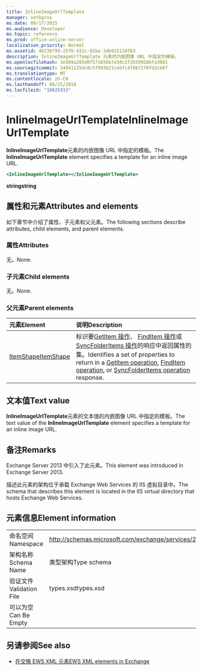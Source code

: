 ```yaml
---
title: InlineImageUrlTemplate
manager: sethgros
ms.date: 09/17/2015
ms.audience: Developer
ms.topic: reference
ms.prod: office-online-server
localization_priority: Normal
ms.assetid: 40238799-25f0-431c-91be-34b915110f03
description: InlineImageUrlTemplate 元素的内嵌图像 URL 中指定的模板。
ms.openlocfilehash: 3e989a285d0f571656b7e50c2f2b59928bfa3081
ms.sourcegitcommit: 34041125dc8c5f993b21cebfc4f8b72f0fd2cb6f
ms.translationtype: MT
ms.contentlocale: zh-CN
ms.lasthandoff: 06/25/2018
ms.locfileid: "19825933"
---
```

# <a name="inlineimageurltemplate"></a><span data-ttu-id="99727-103">InlineImageUrlTemplate</span><span class="sxs-lookup"><span data-stu-id="99727-103">InlineImageUrlTemplate</span></span>

<span data-ttu-id="99727-104">**InlineImageUrlTemplate**元素的内嵌图像 URL 中指定的模板。</span><span class="sxs-lookup"><span data-stu-id="99727-104">The **InlineImageUrlTemplate** element specifies a template for an inline image URL.</span></span> 
  
```XML
<InlineImageUrlTemplate></InlineImageUrlTemplate>
```

 <span data-ttu-id="99727-105">**string**</span><span class="sxs-lookup"><span data-stu-id="99727-105">**string**</span></span>
## <a name="attributes-and-elements"></a><span data-ttu-id="99727-106">属性和元素</span><span class="sxs-lookup"><span data-stu-id="99727-106">Attributes and elements</span></span>

<span data-ttu-id="99727-107">如下章节中介绍了属性、子元素和父元素。</span><span class="sxs-lookup"><span data-stu-id="99727-107">The following sections describe attributes, child elements, and parent elements.</span></span>
  
### <a name="attributes"></a><span data-ttu-id="99727-108">属性</span><span class="sxs-lookup"><span data-stu-id="99727-108">Attributes</span></span>

<span data-ttu-id="99727-109">无。</span><span class="sxs-lookup"><span data-stu-id="99727-109">None.</span></span>
  
### <a name="child-elements"></a><span data-ttu-id="99727-110">子元素</span><span class="sxs-lookup"><span data-stu-id="99727-110">Child elements</span></span>

<span data-ttu-id="99727-111">无。</span><span class="sxs-lookup"><span data-stu-id="99727-111">None.</span></span>
  
### <a name="parent-elements"></a><span data-ttu-id="99727-112">父元素</span><span class="sxs-lookup"><span data-stu-id="99727-112">Parent elements</span></span>

|<span data-ttu-id="99727-113">**元素**</span><span class="sxs-lookup"><span data-stu-id="99727-113">**Element**</span></span>|<span data-ttu-id="99727-114">**说明**</span><span class="sxs-lookup"><span data-stu-id="99727-114">**Description**</span></span>|
|:-----|:-----|
|[<span data-ttu-id="99727-115">ItemShape</span><span class="sxs-lookup"><span data-stu-id="99727-115">ItemShape</span></span>](itemshape.md) <br/> |<span data-ttu-id="99727-116">标识要[GetItem 操作](getitem-operation.md)、 [FindItem 操作](finditem-operation.md)或[SyncFolderItems 操作](syncfolderitems-operation.md)的响应中返回属性的集。</span><span class="sxs-lookup"><span data-stu-id="99727-116">Identifies a set of properties to return in a [GetItem operation](getitem-operation.md), [FindItem operation](finditem-operation.md), or [SyncFolderItems operation](syncfolderitems-operation.md) response.</span></span>  <br/> |
   
## <a name="text-value"></a><span data-ttu-id="99727-117">文本值</span><span class="sxs-lookup"><span data-stu-id="99727-117">Text value</span></span>

<span data-ttu-id="99727-118">**InlineImageUrlTemplate**元素的文本值的内嵌图像 URL 中指定的模板。</span><span class="sxs-lookup"><span data-stu-id="99727-118">The text value of the **InlineImageUrlTemplate** element specifies a template for an inline image URL.</span></span> 
  
## <a name="remarks"></a><span data-ttu-id="99727-119">备注</span><span class="sxs-lookup"><span data-stu-id="99727-119">Remarks</span></span>

<span data-ttu-id="99727-120">Exchange Server 2013 中引入了此元素。</span><span class="sxs-lookup"><span data-stu-id="99727-120">This element was introduced in Exchange Server 2013.</span></span>
  
<span data-ttu-id="99727-121">描述此元素的架构位于承载 Exchange Web Services 的 IIS 虚拟目录中。</span><span class="sxs-lookup"><span data-stu-id="99727-121">The schema that describes this element is located in the IIS virtual directory that hosts Exchange Web Services.</span></span>
  
## <a name="element-information"></a><span data-ttu-id="99727-122">元素信息</span><span class="sxs-lookup"><span data-stu-id="99727-122">Element information</span></span>

|||
|:-----|:-----|
|<span data-ttu-id="99727-123">命名空间</span><span class="sxs-lookup"><span data-stu-id="99727-123">Namespace</span></span>  <br/> |http://schemas.microsoft.com/exchange/services/2006/types  <br/> |
|<span data-ttu-id="99727-124">架构名称</span><span class="sxs-lookup"><span data-stu-id="99727-124">Schema Name</span></span>  <br/> |<span data-ttu-id="99727-125">类型架构</span><span class="sxs-lookup"><span data-stu-id="99727-125">Type schema</span></span>  <br/> |
|<span data-ttu-id="99727-126">验证文件</span><span class="sxs-lookup"><span data-stu-id="99727-126">Validation File</span></span>  <br/> |<span data-ttu-id="99727-127">types.xsd</span><span class="sxs-lookup"><span data-stu-id="99727-127">types.xsd</span></span>  <br/> |
|<span data-ttu-id="99727-128">可以为空</span><span class="sxs-lookup"><span data-stu-id="99727-128">Can Be Empty</span></span>  <br/> ||
   
## <a name="see-also"></a><span data-ttu-id="99727-129">另请参阅</span><span class="sxs-lookup"><span data-stu-id="99727-129">See also</span></span>



- [<span data-ttu-id="99727-130">在交换 EWS XML 元素</span><span class="sxs-lookup"><span data-stu-id="99727-130">EWS XML elements in Exchange</span></span>](ews-xml-elements-in-exchange.md)

